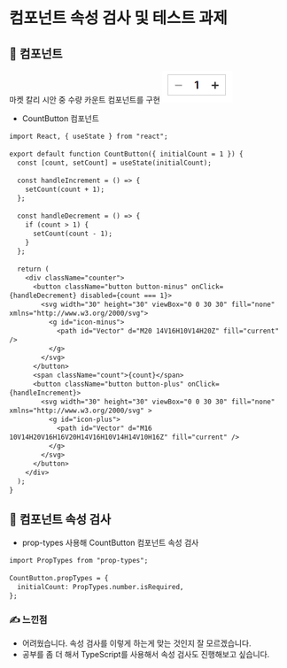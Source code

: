 # 컴포넌트 속성 검사 및 테스트 과제

## 📌 컴포넌트 
마켓 칼리 시안 중 수량 카운트 컴포넌트를 구현
![수량 카운트 컴포넌트 이미지](./public/images/image.png)

-  CountButton 컴포넌트
```
import React, { useState } from "react";

export default function CountButton({ initialCount = 1 }) {
  const [count, setCount] = useState(initialCount);

  const handleIncrement = () => {
    setCount(count + 1);
  };

  const handleDecrement = () => {
    if (count > 1) {
      setCount(count - 1);
    }
  };

  return (
    <div className="counter">
      <button className="button button-minus" onClick={handleDecrement} disabled={count === 1}>
        <svg width="30" height="30" viewBox="0 0 30 30" fill="none" xmlns="http://www.w3.org/2000/svg">
          <g id="icon-minus">
            <path id="Vector" d="M20 14V16H10V14H20Z" fill="current" />
          </g>
        </svg>
      </button>
      <span className="count">{count}</span>
      <button className="button button-plus" onClick={handleIncrement}>
        <svg width="30" height="30" viewBox="0 0 30 30" fill="none" xmlns="http://www.w3.org/2000/svg" >
          <g id="icon-plus">
            <path id="Vector" d="M16 10V14H20V16H16V20H14V16H10V14H14V10H16Z" fill="current" />
          </g>
        </svg>
      </button>
    </div>
  );
}

```

## 📌 컴포넌트 속성 검사
- prop-types 사용해 CountButton 컴포넌트 속성 검사
```
import PropTypes from "prop-types";

CountButton.propTypes = {
  initialCount: PropTypes.number.isRequired,
};
```

### ✍ 느낀점
- 어려웠습니다. 속성 검사를 이렇게 하는게 맞는 것인지 잘 모르겠습니다.
- 공부를 좀 더 해서 TypeScript를 사용해서 속성 검사도 진행해보고 싶습니다.